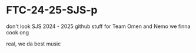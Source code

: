 # FTC-24-25-SJS-p
don't look
SJS 2024 - 2025 github stuff for Team Omen and Nemo
we finna cook ong

real, we da best music

